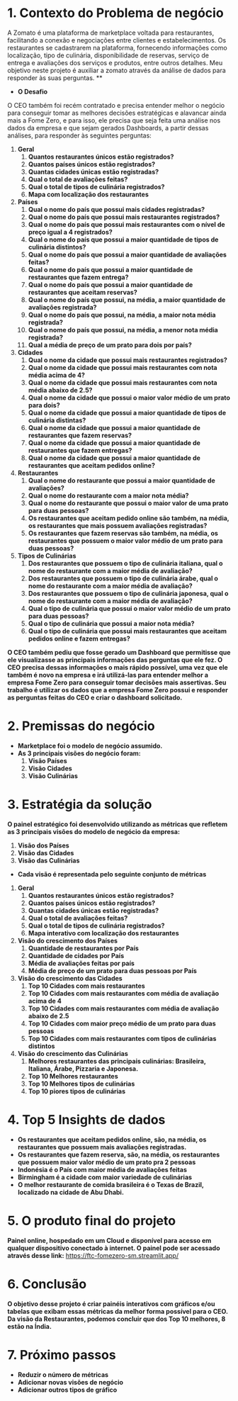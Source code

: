 # 1. **Contexto do Problema de negócio**

A Zomato é uma plataforma de marketplace voltada para restaurantes, facilitando a conexão e negociações entre clientes e estabelecimentos. Os restaurantes se cadastrarem na plataforma, fornecendo informações como localização, tipo de culinária, disponibilidade de reservas, serviço de entrega e avaliações dos serviços e produtos, entre outros detalhes. Meu objetivo neste projeto é auxiliar a zomato através da análise de dados para responder às suas perguntas. 
**

- **O Desafio**

O CEO também foi recém contratado e precisa entender melhor o negócio para conseguir tomar as melhores decisões estratégicas e alavancar ainda mais a
Fome Zero, e para isso, ele precisa que seja feita uma análise nos dados da empresa e que sejam gerados Dashboards, a partir dessas análises, para responder
às seguintes perguntas:

 1. **Geral**
    1. **Quantos restaurantes únicos estão registrados?**
    2. **Quantos países únicos estão registrados?**
    3. **Quantas cidades únicas estão registradas?**
    4. **Qual o total de avaliações feitas?**
    5. **Qual o total de tipos de culinária registrados?**
    6. **Mapa com localização dos restaurantes**
 2. **Países**
    1. **Qual o nome do país que possui mais cidades registradas?**
    2. **Qual o nome do país que possui mais restaurantes registrados?**
    3. **Qual o nome do país que possui mais restaurantes com o nível de preço igual a 4
    registrados?**
    4. **Qual o nome do país que possui a maior quantidade de tipos de culinária
    distintos?**
    5. **Qual o nome do país que possui a maior quantidade de avaliações feitas?**
    6. **Qual o nome do país que possui a maior quantidade de restaurantes que fazem
    entrega?**
    7. **Qual o nome do país que possui a maior quantidade de restaurantes que aceitam
    reservas?**
    8. **Qual o nome do país que possui, na média, a maior quantidade de avaliações
    registrada?**
    9. **Qual o nome do país que possui, na média, a maior nota média registrada?**
    10. **Qual o nome do país que possui, na média, a menor nota média registrada?**
    11. **Qual a média de preço de um prato para dois por país?**
3. **Cidades**
    1. **Qual o nome da cidade que possui mais restaurantes registrados?**
    2. **Qual o nome da cidade que possui mais restaurantes com nota média acima de
    4?**
    3. **Qual o nome da cidade que possui mais restaurantes com nota média abaixo de
    2.5?**
    4. **Qual o nome da cidade que possui o maior valor médio de um prato para dois?**
    5. **Qual o nome da cidade que possui a maior quantidade de tipos de culinária
    distintas?**
    6. **Qual o nome da cidade que possui a maior quantidade de restaurantes que fazem
    reservas?**
    7. **Qual o nome da cidade que possui a maior quantidade de restaurantes que fazem
    entregas?**
    8. **Qual o nome da cidade que possui a maior quantidade de restaurantes que
    aceitam pedidos online?**
4. **Restaurantes**
    1. **Qual o nome do restaurante que possui a maior quantidade de avaliações?**
    2. **Qual o nome do restaurante com a maior nota média?**
    3. **Qual o nome do restaurante que possui o maior valor de uma prato para duas
    pessoas?**
    6. **Os restaurantes que aceitam pedido online são também, na média, os
    restaurantes que mais possuem avaliações registradas?**
    7. **Os restaurantes que fazem reservas são também, na média, os restaurantes que
    possuem o maior valor médio de um prato para duas pessoas?**
5. **Tipos de Culinárias**
    1. **Dos restaurantes que possuem o tipo de culinária italiana, qual o nome do
    restaurante com a maior média de avaliação?**
    2. **Dos restaurantes que possuem o tipo de culinária árabe, qual o nome do
    restaurante com a maior média de avaliação?**
    3. **Dos restaurantes que possuem o tipo de culinária japonesa, qual o nome do
    restaurante com a maior média de avaliação?**
    4. **Qual o tipo de culinária que possui o maior valor médio de um prato para duas
    pessoas?**
    5. **Qual o tipo de culinária que possui a maior nota média?**
    6. **Qual o tipo de culinária que possui mais restaurantes que aceitam pedidos
    online e fazem entregas?**

**O CEO também pediu que fosse gerado um Dashboard que permitisse que ele
visualizasse as principais informações das perguntas que ele fez. O CEO precisa
dessas informações o mais rápido possível, uma vez que ele também é novo na
empresa e irá utilizá-las para entender melhor a empresa Fome Zero para conseguir
tomar decisões mais assertivas.
Seu trabalho é utilizar os dados que a empresa Fome Zero possui e responder as
perguntas feitas do CEO e criar o dashboard solicitado.**

# 2. Premissas do negócio

- **Marketplace foi o modelo de negócio assumido.**
- **As 3 principais visões do negócio foram:** 
    1. **Visão Países**
    2. **Visão Cidades**
    3. **Visão Culinárias**

# 3. **Estratégia da solução**

**O painel estratégico foi desenvolvido utilizando as métricas que
refletem as 3 principais visões do modelo de negócio da empresa:**

1. **Visão dos Países**
2. **Visão das Cidades**
3. **Visão das Culinárias**
- **Cada visão é representada pelo seguinte conjunto de métricas**
1. **Geral**
    1. **Quantos restaurantes únicos estão registrados?**
    2. **Quantos países únicos estão registrados?**
    3. **Quantas cidades únicas estão registradas?**
    4. **Qual o total de avaliações feitas?**
    5. **Qual o total de tipos de culinária registrados?**
    6. **Mapa interativo com localização dos restaurantes**
2. **Visão do crescimento dos Países**
    1. **Quantidade de restaurantes por País**
    2. **Quantidade de cidades por País**
    3. **Média de avaliações feitas por país**
    4. **Média de preço de um prato para duas pessoas por País**
3. **Visão do crescimento das Cidades**
    1. **Top 10 Cidades com mais restaurantes**
    2. **Top 10 Cidades com mais restaurantes com média de avaliação acima de 4**
    3. **Top 10 Cidades com mais restaurantes com média de avaliação abaixo de 2.5**
    4. **Top 10 Cidades com maior preço médio de um prato para duas pessoas**
    5. **Top 10 Cidades com mais restaurantes com tipos de culinárias distintos**
4. **Visão do crescimento das Culinárias**
    1. **Melhores restaurantes das principais culinárias: Brasileira, Italiana, Árabe, Pizzaria e Japonesa.**
    2. **Top 10 Melhores restaurantes** 
    3. **Top 10 Melhores tipos de culinárias**
    4. **Top 10 piores tipos de culinárias**

# 4. **Top 5 Insights de dados**

- **Os restaurantes que aceitam pedidos online, são, na média, os restaurantes que possuem mais avaliações registradas.**
- **Os restaurantes que fazem reserva, são, na média, os restaurantes que possuem maior valor médio de um prato pra 2 pessoas**
- **Indonésia é o País com maior média de avaliações feitas**
- **Birmingham é a cidade com maior variedade de culinárias**
- **O melhor restaurante de comida brasileira é o Texas de Brazil, localizado na cidade de Abu Dhabi.**

# 5. **O produto final do projeto**

**Painel online, hospedado em um Cloud e disponível para acesso em
qualquer dispositivo conectado à internet.
O painel pode ser acessado através desse link:** https://ftc-fomezero-sm.streamlit.app/

# 6. **Conclusão**

**O objetivo desse projeto é criar painéis interativos com gráficos e/ou tabelas
que exibam essas métricas da melhor forma possível para o CEO.
Da visão da Restaurantes, podemos concluir que dos Top 10 melhores, 8 estão na Índia.**

# **7. Próximo passos**

- **Reduzir o número de métricas**
- **Adicionar novas visões de negócio**
- **Adicionar outros tipos de gráfico**

